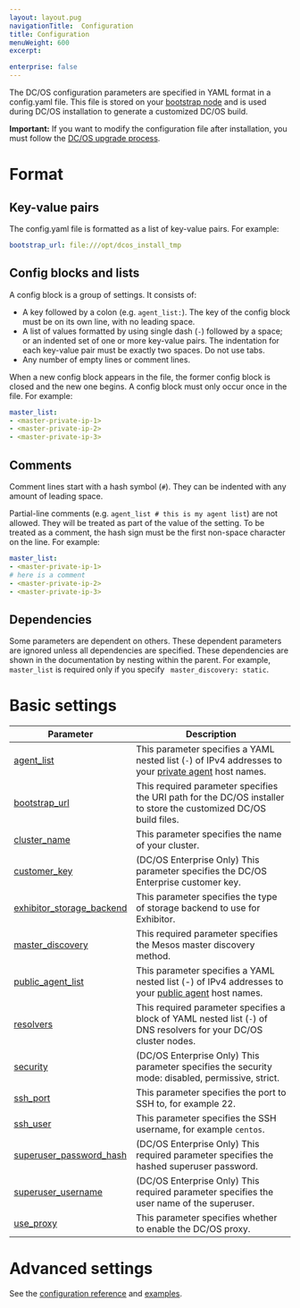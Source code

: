 ```yaml
---
layout: layout.pug
navigationTitle:  Configuration
title: Configuration
menuWeight: 600
excerpt:

enterprise: false
---
```


<!-- This source repo for this topic is https://github.com/dcos/dcos-docs -->


The DC/OS configuration parameters are specified in YAML format in a config.yaml file. This file is stored on your [bootstrap node](/1.11/installing/ent/custom/system-requirements/#bootstrap-node) and is used during DC/OS installation to generate a customized DC/OS build.

**Important:** If you want to modify the configuration file after installation, you must follow the [DC/OS upgrade process](/1.11/installing/ent/upgrading/). 

# Format

## Key-value pairs
The config.yaml file is formatted as a list of key-value pairs. For example:

```yaml
bootstrap_url: file:///opt/dcos_install_tmp
```

## Config blocks and lists
A config block is a group of settings. It consists of:

- A key followed by a colon (e.g. `agent_list:`). The key of the config block must be on its own line, with no leading space.
- A list of values formatted by using single dash (`-`) followed by a space; or an indented set of one or more key-value pairs. The indentation for each key-value pair must be exactly two spaces. Do not use tabs.
- Any number of empty lines or comment lines.

When a new config block appears in the file, the former config block is closed and the new one begins. A config block must only occur once in the file. For example:

```yaml
master_list:
- <master-private-ip-1>
- <master-private-ip-2>
- <master-private-ip-3>
```

## Comments
Comment lines start with a hash symbol (`#`). They can be indented with any amount of leading space.

Partial-line comments (e.g. `agent_list # this is my agent list`) are not allowed. They will be treated as part of the value of the setting. To be treated as a comment, the hash sign must be the first non-space character on the line. For example:

```yaml
master_list:
- <master-private-ip-1>
# here is a comment
- <master-private-ip-2>
- <master-private-ip-3>
```

## Dependencies
Some parameters are dependent on others. These dependent parameters are ignored unless all dependencies are specified. These dependencies are shown in the documentation by nesting within the parent. For example, `master_list` is required only if you specify ` master_discovery: static`.

# Basic settings

| Parameter                              | Description                                                                                                                                               |
|----------------------------------------|-----------------------------------------------------------------------------------------------------------------------------------------------------------|
| [agent_list](/1.11/installing/ent/custom/configuration/configuration-parameters/#agent_list)      | This parameter specifies a YAML nested list (`-`) of IPv4 addresses to your [private agent](/1.11/overview/concepts/#private-agent-node) host names.                  |
| [bootstrap_url](/1.11/installing/ent/custom/configuration/configuration-parameters/#bootstrap_url)                          | This required parameter specifies the URI path for the DC/OS installer to store the customized DC/OS build files.                                         |
| [cluster_name](/1.11/installing/ent/custom/configuration/configuration-parameters/#cluster_name)                           | This parameter specifies the name of your cluster.    |
| [customer_key](/1.11/installing/ent/custom/configuration/configuration-parameters/#customer_key)                  | (DC/OS Enterprise Only) This parameter specifies the DC/OS Enterprise customer key.   |
| [exhibitor_storage_backend](/1.11/installing/ent/custom/configuration/configuration-parameters/#exhibitor_storage_backend)         | This parameter specifies the type of storage backend to use for Exhibitor.          |
| [master_discovery](/1.11/installing/ent/custom/configuration/configuration-parameters/#master_discovery)                          | This required parameter specifies the Mesos master discovery method.         |
| [public_agent_list](/1.11/installing/ent/custom/configuration/configuration-parameters/#public_agent_list)       | This parameter specifies a YAML nested list (-) of IPv4 addresses to your [public agent](/1.11/overview/concepts/#public-agent-node) host names.    |
| [resolvers](/1.11/installing/ent/custom/configuration/configuration-parameters/#resolvers)       | This required parameter specifies a block of YAML nested list (`-`) of DNS resolvers for your DC/OS cluster nodes.   |
| [security](/1.11/installing/ent/custom/configuration/configuration-parameters/#security)                           | (DC/OS Enterprise Only) This parameter specifies the security mode: disabled, permissive, strict.  |
| [ssh_port](/1.11/installing/ent/custom/configuration/configuration-parameters/#ssh_port)                           | This parameter specifies the port to SSH to, for example 22.          |
| [ssh_user](/1.11/installing/ent/custom/configuration/configuration-parameters/#ssh_user)                           | This parameter specifies the SSH username, for example `centos`.     |
| [superuser_password_hash](/1.11/installing/ent/custom/configuration/configuration-parameters/#superuser_password_hash)            | (DC/OS Enterprise Only) This required parameter specifies the hashed superuser password.      |
| [superuser_username](/1.11/installing/ent/custom/configuration/configuration-parameters/#superuser_username)               | (DC/OS Enterprise Only) This required parameter specifies the user name of the superuser.    |
| [use_proxy](/1.11/installing/ent/custom/configuration/configuration-parameters/#use_proxy)        | This parameter specifies whether to enable the DC/OS proxy.     |


# Advanced settings

See the [configuration reference](/1.11/installing/ent/custom/configuration/configuration-parameters/) and [examples](/1.11/installing/ent/custom/configuration/examples/).
